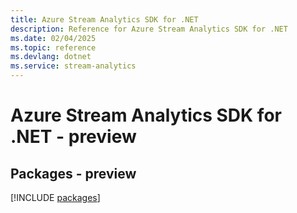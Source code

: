```yaml
---
title: Azure Stream Analytics SDK for .NET
description: Reference for Azure Stream Analytics SDK for .NET
ms.date: 02/04/2025
ms.topic: reference
ms.devlang: dotnet
ms.service: stream-analytics
---
```

# Azure Stream Analytics SDK for .NET - preview
## Packages - preview
[!INCLUDE [packages](stream-analytics-index.md)]